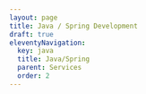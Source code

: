 ```yaml
---
layout: page
title: Java / Spring Development
draft: true
eleventyNavigation:
  key: java
  title: Java/Spring
  parent: Services
  order: 2
---
```

